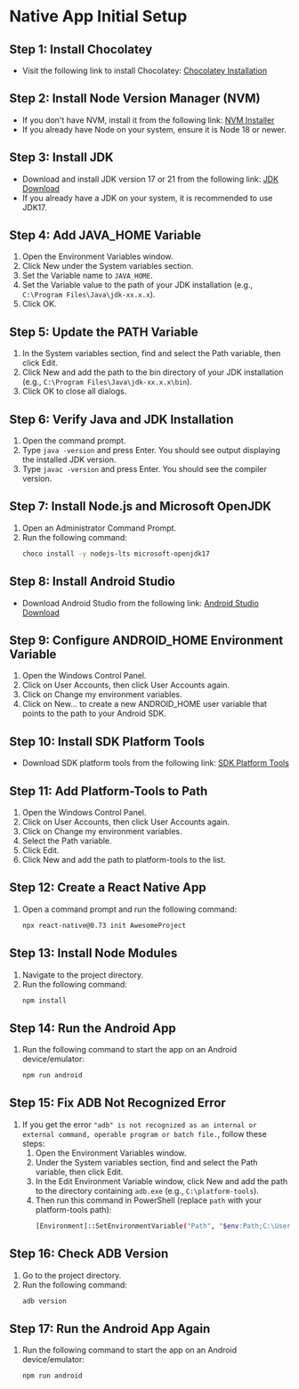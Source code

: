 # Native App Initial Setup

## Step 1: Install Chocolatey

- Visit the following link to install Chocolatey: [Chocolatey Installation](https://community.chocolatey.org/courses/installation/installing?method=installing-chocolatey)

## Step 2: Install Node Version Manager (NVM)

- If you don't have NVM, install it from the following link: [NVM Installer](https://github.com/coreybutler/nvm-windows)
- If you already have Node on your system, ensure it is Node 18 or newer.

## Step 3: Install JDK

- Download and install JDK version 17 or 21 from the following link: [JDK Download](https://www.oracle.com/java/technologies/downloads/?er=221886#jdk21-windows)
- If you already have a JDK on your system, it is recommended to use JDK17.

## Step 4: Add JAVA_HOME Variable

1. Open the Environment Variables window.
2. Click New under the System variables section.
3. Set the Variable name to `JAVA_HOME`.
4. Set the Variable value to the path of your JDK installation (e.g., `C:\Program Files\Java\jdk-xx.x.x`).
5. Click OK.

## Step 5: Update the PATH Variable

1. In the System variables section, find and select the Path variable, then click Edit.
2. Click New and add the path to the bin directory of your JDK installation (e.g., `C:\Program Files\Java\jdk-xx.x.x\bin`).
3. Click OK to close all dialogs.

## Step 6: Verify Java and JDK Installation

1. Open the command prompt.
2. Type `java -version` and press Enter. You should see output displaying the installed JDK version.
3. Type `javac -version` and press Enter. You should see the compiler version.

## Step 7: Install Node.js and Microsoft OpenJDK

1. Open an Administrator Command Prompt.
2. Run the following command:
   ```sh
   choco install -y nodejs-lts microsoft-openjdk17
   ```

## Step 8: Install Android Studio

- Download Android Studio from the following link: [Android Studio Download](https://developer.android.com/studio)

## Step 9: Configure ANDROID_HOME Environment Variable

1. Open the Windows Control Panel.
2. Click on User Accounts, then click User Accounts again.
3. Click on Change my environment variables.
4. Click on New... to create a new ANDROID_HOME user variable that points to the path to your Android SDK.

## Step 10: Install SDK Platform Tools

- Download SDK platform tools from the following link: [SDK Platform Tools](https://developer.android.com/tools/releases/platform-tools)

## Step 11: Add Platform-Tools to Path

1. Open the Windows Control Panel.
2. Click on User Accounts, then click User Accounts again.
3. Click on Change my environment variables.
4. Select the Path variable.
5. Click Edit.
6. Click New and add the path to platform-tools to the list.

## Step 12: Create a React Native App

1. Open a command prompt and run the following command:
   ```sh
   npx react-native@0.73 init AwesomeProject
   ```

## Step 13: Install Node Modules

1. Navigate to the project directory.
2. Run the following command:
   ```sh
   npm install
   ```

## Step 14: Run the Android App

1. Run the following command to start the app on an Android device/emulator:
   ```sh
   npm run android
   ```

## Step 15: Fix ADB Not Recognized Error

1. If you get the error `"adb" is not recognized as an internal or external command, operable program or batch file.`, follow these steps:
   1. Open the Environment Variables window.
   2. Under the System variables section, find and select the Path variable, then click Edit.
   3. In the Edit Environment Variable window, click New and add the path to the directory containing `adb.exe` (e.g., `C:\platform-tools`).
   4. Then run this command in PowerShell (replace `path` with your platform-tools path):
      ```sh
      [Environment]::SetEnvironmentVariable("Path", "$env:Path;C:\Users\sathi\Downloads\platform-tools-latest-windows\platform-tools", "User")
      ```

## Step 16: Check ADB Version

1. Go to the project directory.
2. Run the following command:
   ```sh
   adb version
   ```

## Step 17: Run the Android App Again

1. Run the following command to start the app on an Android device/emulator:
   ```sh
   npm run android
   ```
